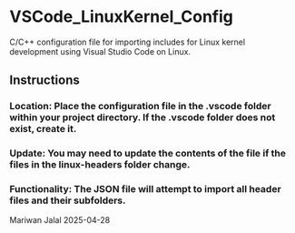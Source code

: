 # VSCode_LinuxKernel_Config
C/C++ configuration file for importing includes for Linux kernel development using Visual Studio Code on Linux.


## Instructions
### Location: Place the configuration file in the .vscode folder within your project directory. If the .vscode folder does not exist, create it.

### Update: You may need to update the contents of the file if the files in the linux-headers folder change.

### Functionality: The JSON file will attempt to import all header files and their subfolders.


Mariwan Jalal 2025-04-28
